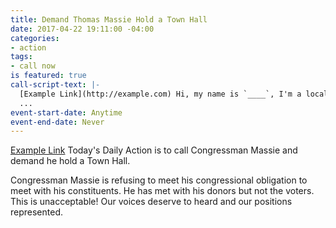```yaml
---
title: Demand Thomas Massie Hold a Town Hall
date: 2017-04-22 19:11:00 -04:00
categories:
- action
tags:
- call now
is featured: true
call-script-text: |-
  [Example Link](http://example.com) Hi, my name is `____`, I'm a local constituent. My zip code is `___`. I want Representative Thomas Massie to schedule a Town Hall meeting so that we may voice our concerns about the current administrations direction. It is our right to be heard and his duty as a congressman to hear us out!
  ...
event-start-date: Anytime
event-end-date: Never
---
```


[Example Link](http://example.com) Today's Daily Action is to call Congressman Massie and demand he hold a Town Hall.

Congressman Massie is refusing to meet his congressional obligation to meet with his constituents. He has met with his donors but not the voters. This is unacceptable! Our voices deserve to heard and our positions represented.
